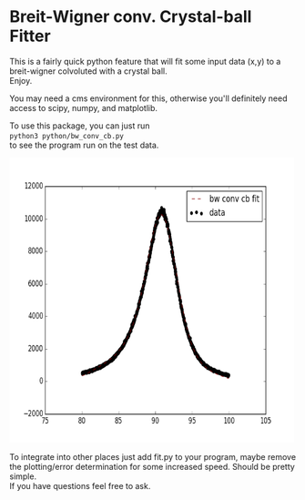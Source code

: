 # Breit-Wigner conv. Crystal-ball Fitter

This is a fairly quick python feature that will fit some input data (x,y) to a breit-wigner colvoluted with a crystal ball.  
Enjoy.

You may need a cms environment for this, otherwise you'll definitely need access to scipy, numpy, and matplotlib.

To use this package, you can just run  
`python3 python/bw_conv_cb.py`  
to see the program run on the test data.

<img src='fit.png' height="500" width="500">

To integrate into other places just add fit.py to your program, maybe remove the plotting/error determination for some increased speed.
Should be pretty simple.  
If you have questions feel free to ask.
